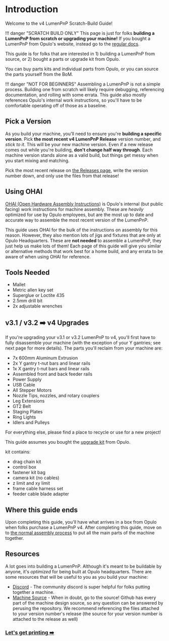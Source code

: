 # Introduction

Welcome to the v4 LumenPnP Scratch-Build Guide!

!!! danger "SCRATCH BUILD ONLY"
    This page is just for folks **building a LumenPnP from scratch or upgrading your machine!** If you bought a LumenPnP from Opulo's website, instead go to the [regular docs](/semi-assembly-4-0/).

This guide is for folks that are interested in 1) building a LumenPnP from source, or 2) bought a parts or upgrade kit from Opulo.

You can buy parts kits and individual parts from Opulo, or you can source the parts yourself from the BoM.

!!! danger "NOT FOR BEGINNERS"
    Assembling a LumenPnP is not a simple process. Building one from scratch will likely require debugging, referencing documentation, and rolling with some errata. This guide also mostly references Opulo's internal work instructions, so you'll have to be comfortable operating off of those as a baseline.

## Pick a Version

As you build your machine, you'll need to ensure you're **building a specific version**. Pick **the most recent v4 LumenPnP Release** version number, and *stick to it*. This will be your new machine version. Even if a new release comes out while you're building, **don't change half way through**. Each machine version stands alone as a valid build, but things get messy when you start mixing and matching.

Pick the most recent release on [the Releases page](https://github.com/opulo-inc/lumenpnp/releases), write the version number down, and only use the files from that release!

## Using OHAI

[OHAI (Open Hardware Assembly Instructions)](https://ohai.opulo.io/) is Opulo's internal (but public facing) work instructions for machine assembly. These are *heavily* optimized for use by Opulo employees, but are the most up to date and accurate way to assemble the most recent version of the LumenPnP.

This guide uses OHAI for the bulk of the instructions on assembly for this reason. However, they also mention lots of jigs and fixtures that are only at Opulo Headquarters. These are **not needed** to assemble a LumenPnP, they just help us make lots of them! Each page of this guide will give you similar or alternative methods that work best for a home build, and any errata to be aware of when using OHAI for reference.

## Tools Needed

- Mallet
- Metric allen key set
- Superglue or Loctite 435
- 2.5mm drill bit
- 2x adjustable wrenches

## v3.1 / v3.2 ➡️ v4 Upgrades

If you're upgrading your v3.1 or v3.2 LumenPnP to v4, you'll first have to fully disassemble your machine (with the exception of your Y gantries; see next page for more details). The parts you'll reclaim from your machine are:

- 7x 600mm Aluminum Extrusion
- 2x Y gantry t-nut bars and linear rails
- 1x X gantry t-nut bars and linear rails
- Assembled front and back feeder rails
- Power Supply
- USB Cable
- All Stepper Motors
- Nozzle Tips, nozzles, and rotary couplers
- Leg Extensions
- GT2 Belt
- Staging Plates
- Ring Lights
- Idlers and Pulleys

For everything else, please find a place to recycle or use for a new project!

This guide assumes you bought the [upgrade kit](https://www.opulo.io/products/lumenpnp-parts-kit?variant=46268670935227) from Opulo.

kit contains:

- drag chain kit
- control box
- fastener kit bag
- camera kit (no cables)
- z limit and xy limit
- frame cable harness set
- feeder cable blade adapter

## Where this guide ends

Upon completing this guide, you'll have what arrives in a box from Opulo when folks purchase a LumenPnP v4. After completing this guide, move on to [the normal assembly process](/semi-assembly-4-0/) to put all the main parts of the machine together.

## Resources

A lot goes into building a LumenPnP. Although it's meant to be buildable by anyone, it's *optimized* for being built at Opulo headquarters. There are some resources that will be useful to you as you build your machine:

- [Discord](https://discordapp.com/invite/TCwy6De) - The community discord is super helpful for folks putting together a machine.
- [Machine Source](https://github.com/opulo-inc/lumenpnp) - When in doubt, go to the source! Github has every part of the machine design source, so any question can be answered by perusing the repository. We recommend referencing the files attached to your version number's release (the source for your version number is attached to the release as well)

### [Let's get printing ➡️](1-printing/)
